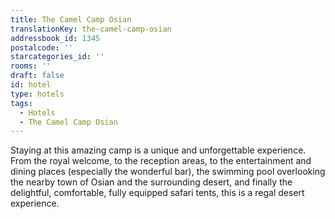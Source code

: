 ```yaml
---
title: The Camel Camp Osian
translationKey: the-camel-camp-osian
addressbook_id: 1345
postalcode: ''
starcategories_id: ''
rooms: ''
draft: false
id: hotel
type: hotels
tags:
  - Hotels
  - The Camel Camp Osian
---
```

Staying at this amazing camp is a unique and unforgettable experience. From the royal welcome, to the reception areas, to the entertainment and dining places (especially the wonderful bar), the swimming pool overlooking the nearby town of Osian and the surrounding desert, and finally the delightful, comfortable, fully equipped safari tents, this is a regal desert experience.